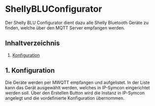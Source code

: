 # ShellyBLUConfigurator
   Der Shelly BLU Configurator dient dazu alle Shelly Bluetooth Geräte zu finden, welche über den MQTT Server empfangen werden.
      
   ## Inhaltverzeichnis
   1. [Konfiguration](#1-konfiguration)
   
   ## 1. Konfiguration 
   Die Geräte werden per MWQTT empfangen und aufgelistet.
   In der Liste kann das Gerät ausgewählt werden, welches in IP-Symcon eingerichtet werden soll.
   Über den Erstellen Button wird die Instanz in IP-Symcon angelegt und die vordefinierte Konfiguration übernommen.

